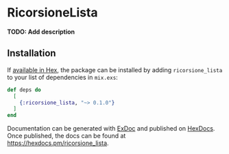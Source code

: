 # RicorsioneLista

**TODO: Add description**

## Installation

If [available in Hex](https://hex.pm/docs/publish), the package can be installed
by adding `ricorsione_lista` to your list of dependencies in `mix.exs`:

```elixir
def deps do
  [
    {:ricorsione_lista, "~> 0.1.0"}
  ]
end
```

Documentation can be generated with [ExDoc](https://github.com/elixir-lang/ex_doc)
and published on [HexDocs](https://hexdocs.pm). Once published, the docs can
be found at <https://hexdocs.pm/ricorsione_lista>.

